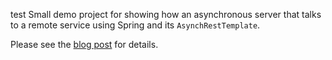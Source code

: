 test
Small demo project for showing how an asynchronous server that talks to a remote service using Spring and its `AsynchRestTemplate`.

Please see the [blog post](http://www.jayway.com/2014/09/09/asynchronous-spring-service/) for details.
